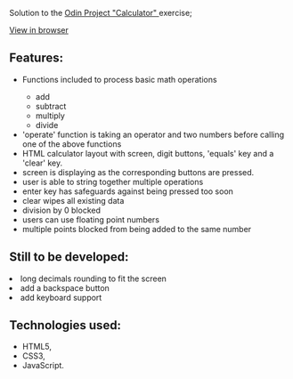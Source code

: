 Solution to the <a href="https://www.theodinproject.com/lessons/calculator">Odin Project "Calculator" </a> exercise;

<a href="https://berbua.github.io/Calculator/">View in browser</a>

## Features:

<ul>
<li>Functions included to process basic math operations</li>
    <ul>
        <li>add</li>
        <li>subtract</li>
        <li>multiply</li>
        <li>divide</li>
    </ul>
<li>'operate' function is taking an operator and two numbers before calling one of the above functions</li>
<li>HTML calculator layout with screen, digit buttons, 'equals' key and a 'clear' key.</li>
<li>screen is displaying as the corresponding buttons are pressed.</li>
<li>user is able to string together multiple operations</li>
<li>enter key has safeguards against being pressed too soon</li>
<li>clear wipes all existing data</li>
<li> division by 0 blocked</li>
<li>users can use floating point numbers</li>
<li>multiple points blocked from being added to the same number</li>
</ul>

## Still to be developed:

<li>long decimals rounding to fit the screen</li>
<li>add a backspace button</li>
<li>add keyboard support</li>

## Technologies used:

- HTML5,
- CSS3,
- JavaScript.
